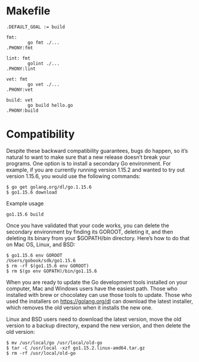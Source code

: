 # Makefile

```
.DEFAULT_GOAL := build

fmt:
        go fmt ./...
.PHONY:fmt

lint: fmt
        golint ./...
.PHONY:lint

vet: fmt
        go vet ./...
.PHONY:vet

build: vet
        go build hello.go
.PHONY:build
```


# Compatibility

Despite these backward compatibility guarantees, bugs do happen, so it’s natural to want to make sure that a new release doesn’t break your programs. One option is to install a secondary Go environment. For example, if you are currently running version 1.15.2 and wanted to try out version 1.15.6, you would use the following commands:

```shell
$ go get golang.org/dl/go.1.15.6
$ go1.15.6 download
```

Example usage
```shell
go1.15.6 build
```

Once you have validated that your code works, you can delete the secondary environment by finding its GOROOT, deleting it, and then deleting its binary from your $GOPATH/bin directory. Here’s how to do that on Mac OS, Linux, and BSD:

```shell
$ go1.15.6 env GOROOT
/Users/gobook/sdk/go1.15.6
$ rm -rf $(go1.15.6 env GOROOT)
$ rm $(go env GOPATH)/bin/go1.15.6
```
When you are ready to update the Go development tools installed on your computer, Mac and Windows users have the easiest path. Those who installed with brew or chocolatey can use those tools to update. Those who used the installers on https://golang.org/dl can download the latest installer, which removes the old version when it installs the new one.

Linux and BSD users need to download the latest version, move the old version to a backup directory, expand the new version, and then delete the old version:

```shell
$ mv /usr/local/go /usr/local/old-go
$ tar -C /usr/local -xzf go1.15.2.linux-amd64.tar.gz
$ rm -rf /usr/local/old-go
```

